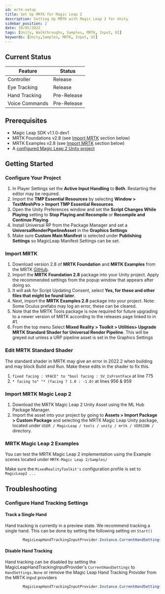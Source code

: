 ```yaml
---
id: mrtk-setup
title: Set Up MRTK for Magic Leap 2
description: Setting Up MRTK with Magic Leap 2 for Unity
sidebar_position: 2
date: 10/05/2022
tags: [Unity, Walkthroughs, Samples, MRTK, Input, UI]
keywords: [Unity,Samples, MRTK, Input, UI]
---
```


## Current Status

| Feature | Status |
|--|--|
| Controller | Release |
| Eye Tracking  | Release |
| Hand Tracking | Pre-Release |
| Voice Commands | Pre-Release |

## Prerequisites

- Magic Leap SDK v1.1.0-dev1
- MRTK Foundations v2.8 (see [Import MRTK](#import-mrtk) section below)
- MRTK Examples v2.8 (see [Import MRTK](#import-mrtk) section below)
- A [configured Magic Leap 2 Unity project](/versioned_docs/version-1.1.0-dev2/guides/unity/getting-started/configure-unity-settings.md)

## Getting Started

### Configure Your Project

1. In Player Settings set the **Active Input Handling** to **Both**. Restarting the editor may be required.
2. Import the  **TMP Essential Resources** by selecting  **Window > TextMeshPro > Import TMP Essential Resources**.
3. Open the Unity Preferences window and set the **Script Changes While Playing** setting to **Stop Playing and Recompile** or **Recompile and Continue Playing**.
4. Install Universal RP from the Package Manager and set a **UniversalRenderPipelineAsset** in the **Graphics Settings**
5. Make sure **Custom Main Manifest** is selected under **Publishing Settings** so MagicLeap Manifest Settings can be set.

### Import MRTK

1. Download version 2.8 of  **MRTK Foundation** and  **MRTK Examples** from the MRTK [GitHub](https://github.com/Microsoft/MixedRealityToolkit-Unity/releases).
2. Import the  **MRTK Foundation 2.8**  package into your Unity project. Apply the recommended settings from the popup window that appears after doing so.
3. It will ask for Script Updating Consent, select **Yes, for these and other files that might be found later**.
4. Next, import the  **MRTK Examples 2.8**  package into your project. Note: Some Oculus prefabs may log an error, these can be cleared.
5. Note that the MRTK Tools package is now required for future upgrading to a newer version of MRTK according to the releases page linked to in #1.  
6. From the top menu Select **Mixed Reality > Toolkit > Utilities> Upgrade MRTK Standard Shader for Universal Render Pipeline**. This will be greyed out unless a URP pipeline asset is set in the Graphics Settings

### Edit MRTK Standard Shader

The standard shader in MRTK may give an error in 2022.2 when building and may block Build and Run. Make these edits in the shader to fix this.

1. `fixed facing : VFACE" to "bool facing : SV_IsFrontFace` at line 775
2. `* facing to" "* (facing ? 1.0 : -1.0)` at lines 956 & 959

### Import MRTK Magic Leap 2

1. Download the MRTK Magic Leap 2 Unity Asset using the ML Hub Package Manager.
2. Import the asset into your project by going to **Assets > Import Package > Custom Package** and selecting the MRTK Magic Leap Unity package, located under `USER / MagicLeap / tools / unity / mrtk / VERSION /` directory.

### MRTK Magic Leap 2 Examples

You can test the MRTK Magic Leap 2 implementation using the Example scenes located under `MRTK-Magic Leap 2/Samples/`

Make sure the `MixedRealityToolkit's` configuration profile is set to `MagicLeap2 ...`

## Troubleshooting

### Configure Hand Tracking Settings

#### Track a Single Hand

Hand tracking is currently in a preview state. We recommend tracking a single hand. This can be done by setting the following setting on `Start()`

```csharp
        MagicLeapHandTrackingInputProvider.Instance.CurrentHandSettings = MagicLeapHandTrackingInputProvider.HandSettings.Left;
```

#### Disable Hand Tracking

Hand tracking can be disabled by setting the MagicLeapHandTrackingInputProvider's `CurrentHandSettings` to `HandSettings.None` or remove the Magic Leap Hand Tracking Provider from the MRTK input providers

```csharp
        MagicLeapHandTrackingInputProvider.Instance.CurrentHandSettings = MagicLeapDeviceManager.HandSettings.None;
```
